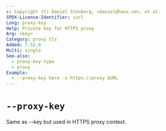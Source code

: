```yaml
---
c: Copyright (C) Daniel Stenberg, <daniel@haxx.se>, et al.
SPDX-License-Identifier: curl
Long: proxy-key
Help: Private key for HTTPS proxy
Arg: <key>
Category: proxy tls
Added: 7.52.0
Multi: single
See-also:
  - proxy-key-type
  - proxy
Example:
  - --proxy-key here -x https://proxy $URL
---
```


# `--proxy-key`

Same as --key but used in HTTPS proxy context.
